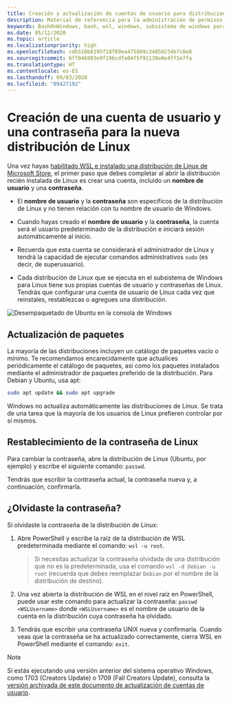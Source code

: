 ```yaml
---
title: Creación y actualización de cuentas de usuario para distribuciones de Linux
description: Material de referencia para la administración de permisos y cuentas de usuario con el subsistema de Windows para Linux.
keywords: BashOnWindows, bash, wsl, windows, subsistema de windows para linux, subsistemawindows, ubuntu, cuentas de usuario
ms.date: 05/12/2020
ms.topic: article
ms.localizationpriority: high
ms.openlocfilehash: cdb510b8195f18f89ea475889c34850234b7c0e8
ms.sourcegitcommit: 6ff046993e9f196cdfa04f5f91130e0e4ff1e7fa
ms.translationtype: HT
ms.contentlocale: es-ES
ms.lasthandoff: 09/03/2020
ms.locfileid: "89427192"
---
```

# <a name="create-a-user-account-and-password-for-your-new-linux-distribution"></a>Creación de una cuenta de usuario y una contraseña para la nueva distribución de Linux

Una vez hayas [habilitado WSL e instalado una distribución de Linux de Microsoft Store](./install-win10.md), el primer paso que debes completar al abrir la distribución recién instalada de Linux es crear una cuenta, incluido un **nombre de usuario** y una **contraseña**.

- El **nombre de usuario** y la **contraseña** son específicos de la distribución de Linux y no tienen relación con tu nombre de usuario de Windows.

- Cuando hayas creado el **nombre de usuario** y la **contraseña**, la cuenta será el usuario predeterminado de la distribución e iniciará sesión automáticamente al inicio.

- Recuerda que esta cuenta se considerará el administrador de Linux y tendrá la capacidad de ejecutar comandos administrativos `sudo` (es decir, de superusuario).

- Cada distribución de Linux que se ejecuta en el subsistema de Windows para Linux tiene sus propias cuentas de usuario y contraseñas de Linux.  Tendrás que configurar una cuenta de usuario de Linux cada vez que reinstales, restablezcas o agregues una distribución.

![Desempaquetado de Ubuntu en la consola de Windows](media/UbuntuInstall.png)

## <a name="update-and-upgrade-packages"></a>Actualización de paquetes

La mayoría de las distribuciones incluyen un catálogo de paquetes vacío o mínimo. Te recomendamos encarecidamente que actualices periódicamente el catálogo de paquetes, así como los paquetes instalados mediante el administrador de paquetes preferido de la distribución. Para Debian y Ubuntu, usa apt:

```bash
sudo apt update && sudo apt upgrade
```

Windows no actualiza automáticamente las distribuciones de Linux. Se trata de una tarea que la mayoría de los usuarios de Linux prefieren controlar por sí mismos.

## <a name="reset-your-linux-password"></a>Restablecimiento de la contraseña de Linux

Para cambiar la contraseña, abre la distribución de Linux (Ubuntu, por ejemplo) y escribe el siguiente comando: `passwd`.

Tendrás que escribir la contraseña actual, la contraseña nueva y, a continuación, confirmarla.

## <a name="forgot-your-password"></a>¿Olvidaste la contraseña?

Si olvidaste la contraseña de la distribución de Linux:

1. Abre PowerShell y escribe la raíz de la distribución de WSL predeterminada mediante el comando: `wsl -u root`.

    > Si necesitas actualizar la contraseña olvidada de una distribución que no es la predeterminada, usa el comando `wsl -d Debian -u root` (recuerda que debes reemplazar `Debian` por el nombre de la distribución de destino).

2. Una vez abierta la distribución de WSL en el nivel raíz en PowerShell, puede usar este comando para actualizar la contraseña: `passwd <WSLUsername>` donde `<WSLUsername>` es el nombre de usuario de la cuenta en la distribución cuya contraseña ha olvidado.

3. Tendrás que escribir una contraseña UNIX nueva y confirmarla. Cuando veas que la contraseña se ha actualizado correctamente, cierra WSL en PowerShell mediante el comando: `exit`.

> [!NOTE]
> Si estás ejecutando una versión anterior del sistema operativo Windows, como 1703 (Creators Update) o 1709 (Fall Creators Update), consulta la [versión archivada de este documento de actualización de cuentas de usuario](./user-support-archived.md).

